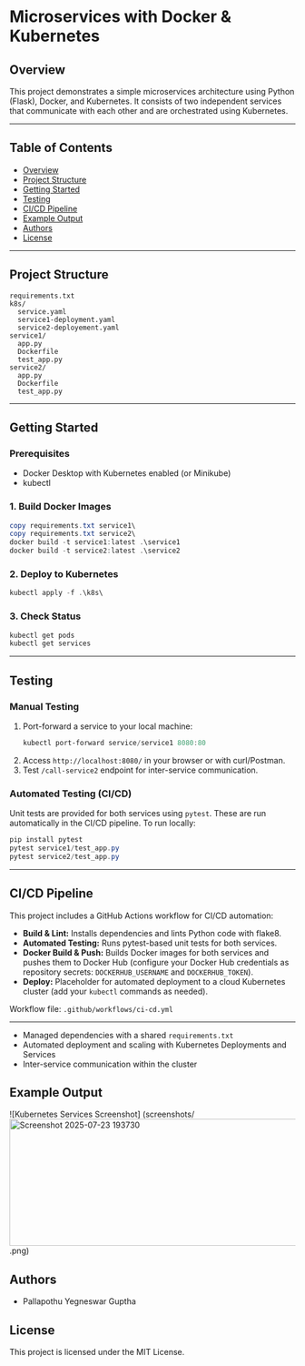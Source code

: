 # Microservices with Docker & Kubernetes

## Overview
This project demonstrates a simple microservices architecture using Python (Flask), Docker, and Kubernetes. It consists of two independent services that communicate with each other and are orchestrated using Kubernetes.

---

## Table of Contents
- [Overview](#overview)
- [Project Structure](#project-structure)
- [Getting Started](#getting-started)
- [Testing](#testing)
- [CI/CD Pipeline](#cicd-pipeline)
- [Example Output](#example-output)
- [Authors](#authors)
- [License](#license)

---


## Project Structure
```
requirements.txt
k8s/
  service.yaml
  service1-deployment.yaml
  service2-deployement.yaml
service1/
  app.py
  Dockerfile
  test_app.py
service2/
  app.py
  Dockerfile
  test_app.py
```

---

## Getting Started

### Prerequisites
- Docker Desktop with Kubernetes enabled (or Minikube)
- kubectl

### 1. Build Docker Images
```powershell
copy requirements.txt service1\
copy requirements.txt service2\
docker build -t service1:latest .\service1
docker build -t service2:latest .\service2
```

### 2. Deploy to Kubernetes
```powershell
kubectl apply -f .\k8s\
```

### 3. Check Status
```powershell
kubectl get pods
kubectl get services
```

---

## Testing

### Manual Testing
1. Port-forward a service to your local machine:
   ```powershell
   kubectl port-forward service/service1 8080:80
   ```
2. Access `http://localhost:8080/` in your browser or with curl/Postman.
3. Test `/call-service2` endpoint for inter-service communication.

### Automated Testing (CI/CD)
Unit tests are provided for both services using `pytest`. These are run automatically in the CI/CD pipeline.
To run locally:
```powershell
pip install pytest
pytest service1/test_app.py
pytest service2/test_app.py
```

---

## CI/CD Pipeline

This project includes a GitHub Actions workflow for CI/CD automation:
- **Build & Lint:** Installs dependencies and lints Python code with flake8.
- **Automated Testing:** Runs pytest-based unit tests for both services.
- **Docker Build & Push:** Builds Docker images for both services and pushes them to Docker Hub (configure your Docker Hub credentials as repository secrets: `DOCKERHUB_USERNAME` and `DOCKERHUB_TOKEN`).
- **Deploy:** Placeholder for automated deployment to a cloud Kubernetes cluster (add your `kubectl` commands as needed).

Workflow file: `.github/workflows/ci-cd.yml`

---

- Managed dependencies with a shared `requirements.txt`
- Automated deployment and scaling with Kubernetes Deployments and Services
- Inter-service communication within the cluster



## Example Output
![Kubernetes Services Screenshot] (screenshots/<img width="761" height="223" alt="Screenshot 2025-07-23 193730" src="https://github.com/user-attachments/assets/523b9706-6a94-4a5f-8305-a3a1c2eedf3f" />
.png)

## Authors
- Pallapothu Yegneswar Guptha

## License
This project is licensed under the MIT License.
